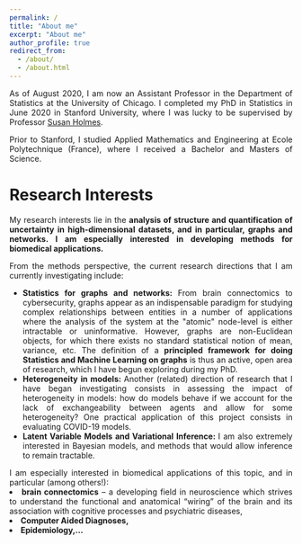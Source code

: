 ```yaml
---
permalink: /
title: "About me"
excerpt: "About me"
author_profile: true
redirect_from: 
  - /about/
  - /about.html
---
```




<p><div style="text-align: justify"> 
As of August 2020, I am now an Assistant Professor in the Department of Statistics at the University of Chicago. I completed my PhD in Statistics in June 2020 in Stanford University, where I was lucky to be supervised by Professor <a href="https://statweb.stanford.edu/~susan/susan_person.html">Susan Holmes</a>.
 </div></p>


<p><div style="text-align: justify"> 
Prior to Stanford, I studied Applied Mathematics and Engineering at Ecole Polytechnique (France), where I received a Bachelor and Masters of Science. 
</div></p>


Research Interests
======
<p><div style="text-align: justify"> 
My research interests lie in the <b> analysis of structure and quantification of uncertainty in high-dimensional datasets, and in particular, graphs and networks. I am especially interested in developing methods for biomedical applications. </b>
</div></p>


<p><div style="text-align: justify"> 
From the methods perspective, the current research directions that I am currently investigating include:
<ul>
<li> <b>  Statistics for graphs and networks: </b> From brain connectomics to cybersecurity, graphs appear as an indispensable paradigm for studying complex relationships between entities in a number of applications 
where the analysis of the system at the "atomic" node-level is either intractable or uninformative.
 However, graphs are non-Euclidean objects, for which there exists no standard statistical notion of mean, variance, etc. The definition of a <b>principled framework for doing Statistics and Machine Learning on graphs</b> is thus an active, open area of research, which I have begun exploring during my PhD.</li>
<li><b> Heterogeneity in models: </b> Another (related) direction of research that I have began investigating consists in assessing the impact of heterogeneity in models: how do models behave if we account for the lack of exchangeability between agents and allow for some heterogeneity? One practical application of this project consists in evaluating COVID-19 models.</li>
<li><b> Latent Variable Models and Variational Inference: </b> I am also extremely interested in Bayesian models, and methods that would allow inference to remain tractable. </li>
</ul>
</div></p>
  
  
 <p> <div style="text-align: justify"> 
I am especially interested in biomedical applications of this topic, and in particular (among others!):
<li><b> brain connectomics</b> – a developing field in neuroscience
  which strives to understand the functional and anatomical “wiring” of the brain and its association with cognitive processes and psychiatric diseases, </li>
<li><b> Computer Aided Diagnoses,</b></li>
<li><b> Epidemiology,... </b></li>
</div></p>
